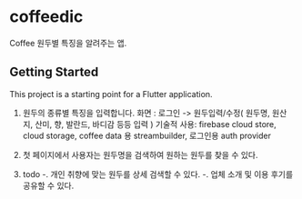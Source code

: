 
# coffeedic

Coffee 원두별 특징을 알려주는 앱.

## Getting Started

This project is a starting point for a Flutter application.

1. 원두의 종류별 특징을 입력합니다.
화면 : 로그인 -> 원두입력/수정( 원두명, 원산지, 산미, 향, 발란드, 바디감 등등 입력 )
기술적 사용: firebase cloud store, cloud storage, coffee data 용 streambuilder, 로그인용 auth provider

2. 첫 페이지에서 사용자는 원두명을 검색하여 원하는 원두를 찾을 수 있다.
3. todo 
    -. 개인 취향에 맞는 원두를 상세 검색할 수 있다.
    -. 업체 소개 및 이용 후기를 공유할 수 있다.

